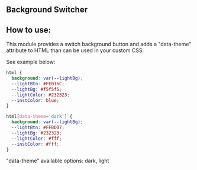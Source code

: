 Background Switcher
-------------------

## How to use:
This module provides a switch background button and adds a "data-theme" attribute to HTML than can be used in your custom CSS.

See example below:
```css
html {
  background: var(--lightBg);
  --lightBtn: #FE016C;
  --lightBg: #f5f5f5;
  --lightColor: #232323;
  --instColor: blue;
}

html[data-theme='dark'] {
  background: var(--lightBg);
  --lightBtn: #FFBD07;
  --lightBg: #232323;
  --lightColor: #fff;
  --instColor: #fff;
}
```
"data-theme" available options: dark, light
